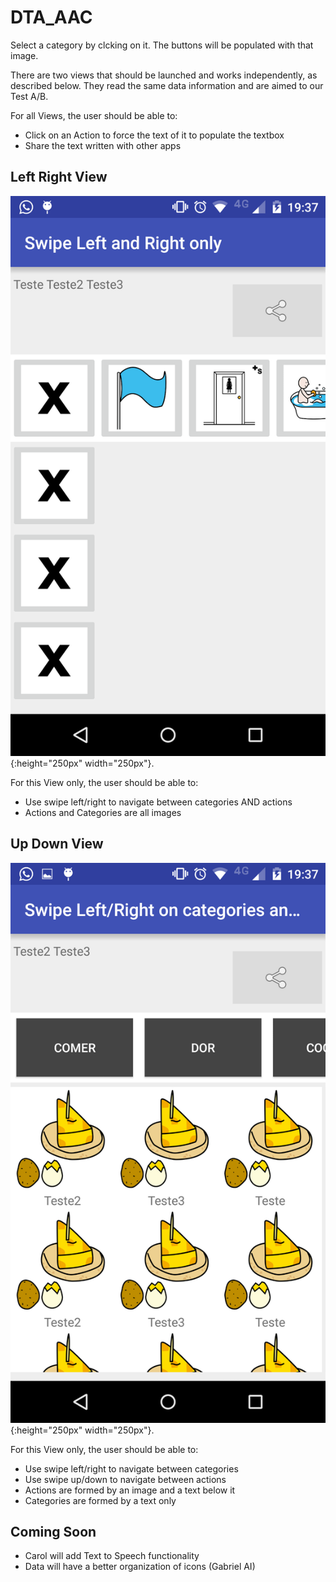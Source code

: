 # DTA_AAC

Select a category by clcking on it. The buttons will be populated with that image. 

There are two views that should be launched and works independently, as described below. They read the same data information and are aimed to our Test A/B.

For all Views, the user should be able to:

* Click on an Action to force the text of it to populate the textbox
* Share the text written with other apps

## Left Right View

![Alt text](/screenshots/left.right.png?raw=true "Left Right View"){:height="250px" width="250px"}.

For this View only, the user should be able to:

* Use swipe left/right to navigate between categories AND actions
* Actions and Categories are all images

## Up Down View

![Alt text](/screenshots/up.down.png?raw=true "Up Down View"){:height="250px" width="250px"}.

For this View only, the user should be able to:

* Use swipe left/right to navigate between categories
* Use swipe up/down to navigate between actions
* Actions are formed by an image and a text below it
* Categories are formed by a text only

## Coming Soon

* Carol will add Text to Speech functionality
* Data will have a better organization of icons (Gabriel AI)
